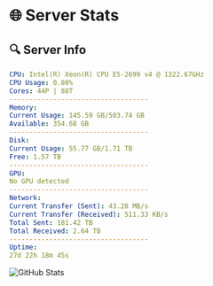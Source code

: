 # 🌐 Server Stats
## 🔍 Server Info
```yaml
CPU: Intel(R) Xeon(R) CPU E5-2699 v4 @ 1322.67GHz
CPU Usage: 0.80%
Cores: 44P | 88T
-----------------------------------
Memory:
Current Usage: 145.59 GB/503.74 GB
Available: 354.68 GB
-----------------------------------
Disk:
Current Usage: 55.77 GB/1.71 TB
Free: 1.57 TB
-----------------------------------
GPU:
No GPU detected
-----------------------------------
Network:
Current Transfer (Sent): 43.28 MB/s
Current Transfer (Received): 511.33 KB/s
Total Sent: 181.42 TB
Total Received: 2.64 TB
-----------------------------------
Uptime:
27d 22h 18m 45s
```
![GitHub Stats](https://img.shields.io/badge/Updated-2025-03-07_21:02:03-blue)